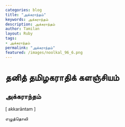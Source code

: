 ```yaml
---  
categories: blog  
title: "அக்கராந்தம்"
keywords: அக்கராந்தம்  
description: அக்கராந்தம்
author: Tamilan  
layout: Ruby  
tags:     
- அக்கராந்தம்
permalink: "அக்கராந்தம்"  
featured: /images/noolkal_96_6.png  
--- 
```

# தனித் தமிழகராதிக் களஞ்சியம்
## அக்கராந்தம்

[ akkarāntam ]  
  
எழுத்தொலி